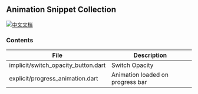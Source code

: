 ## Animation Snippet Collection

[![中文文档](https://img.shields.io/badge/文档-中文-blue?style=flat-square)](README_ZH.md)

### Contents
| File           |  Description       |
|---------------|----------------------|
| implicit/switch_opacity_button.dart | Switch Opacity     |
| explicit/progress_animation.dart | Animation loaded on progress bar     |

